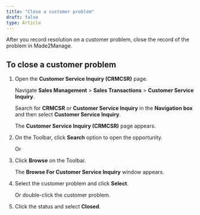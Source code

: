 ```yaml
---
title: "Close a customer problem"
draft: false
type: Article
---
```


After you record resolution on a customer problem, close the record of the problem in Made2Manage.

## To close a customer problem

1. Open the **Customer Service Inquiry (CRMCSR)** page.

    Navigate **Sales Management** > **Sales Transactions** > **Customer Service Inquiry**.

    Search for **CRMCSR** or **Customer Service Inquiry** in the **Navigation box** and then select **Customer Service Inquiry**.

    The **Customer Service Inquiry (CRMCSR)** page appears.

2. On the Toolbar, click **Search** option to open the opportunity.

    Or

3. Click **Browse** on the Toolbar.

    The **Browse For Customer Service Inquiry** window appears.

4. Select the customer problem and click **Select**.

    Or double-click the customer problem.

5. Click the status and select **Closed**.

​